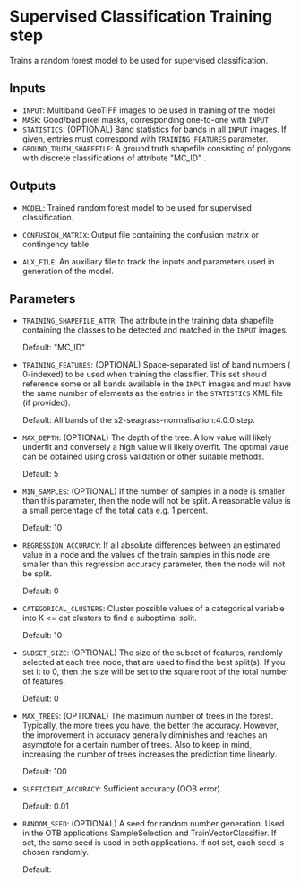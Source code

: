 # Supervised Classification Training step

Trains a random forest model to be used for supervised classification.

## Inputs

- `INPUT`: Multiband GeoTIFF images to be used in training of the model
- `MASK`: Good/bad pixel masks, corresponding one-to-one with `INPUT`
- `STATISTICS`: (OPTIONAL) Band statistics for bands in all `INPUT` images. If
  given, entries must correspond with `TRAINING_FEATURES` parameter.
- `GROUND_TRUTH_SHAPEFILE`: A ground truth shapefile consisting of polygons
  with discrete classifications of attribute "MC_ID" .

## Outputs

- `MODEL`: Trained random forest model to be used for supervised classification.

- `CONFUSION_MATRIX`: Output file containing the confusion matrix or
  contingency table.

- `AUX_FILE`: An auxiliary file to track the inputs and parameters used in
  generation of the model.

## Parameters

- `TRAINING_SHAPEFILE_ATTR`: The attribute in the training data shapefile
  containing the classes to be detected and matched in the `INPUT` images.

  Default: "MC_ID"

- `TRAINING_FEATURES`: (OPTIONAL) Space-separated list of band numbers (
  0-indexed) to be used when training the classifier. This set should reference
  some or all bands available in the `INPUT` images and must have the same
  number of elements as the entries in the `STATISTICS` XML file (if provided).

  Default: All bands of the s2-seagrass-normalisation:4.0.0 step.

- `MAX_DEPTH`: (OPTIONAL) The depth of the tree. A low value will likely
  underfit and conversely a high value will likely overfit. The optimal value
  can be obtained using cross validation or other suitable methods.

  Default: 5

- `MIN_SAMPLES`: (OPTIONAL) If the number of samples in a node is smaller than
  this parameter, then the node will not be split. A reasonable value is a small
  percentage of the total data e.g. 1 percent.

  Default: 10

- `REGRESSION_ACCURACY`: If all absolute differences between an estimated value
  in a node and the values of the train samples in this node are smaller than
  this regression accuracy parameter, then the node will not be split.

  Default: 0

- `CATEGORICAL_CLUSTERS`: Cluster possible values of a categorical variable into
  K <= cat clusters to find a suboptimal split.

  Default: 10

- `SUBSET_SIZE`: (OPTIONAL) The size of the subset of features, randomly
  selected at each tree node, that are used to find the best split(s). If you
  set it to 0, then the size will be set to the square root of the total number
  of features.

  Default: 0

- `MAX_TREES`: (OPTIONAL) The maximum number of trees in the forest. Typically,
  the more trees you have, the better the accuracy. However, the improvement in
  accuracy generally diminishes and reaches an asymptote for a certain number of
  trees. Also to keep in mind, increasing the number of trees increases the
  prediction time linearly.

  Default: 100

- `SUFFICIENT_ACCURACY`: Sufficient accuracy (OOB error).

  Default: 0.01

- `RANDOM_SEED`: (OPTIONAL) A seed for random number generation. Used in the OTB
  applications SampleSelection and TrainVectorClassifier. If set, the same seed
  is used in both applications. If not set, each seed is chosen randomly.

  Default: <none>

